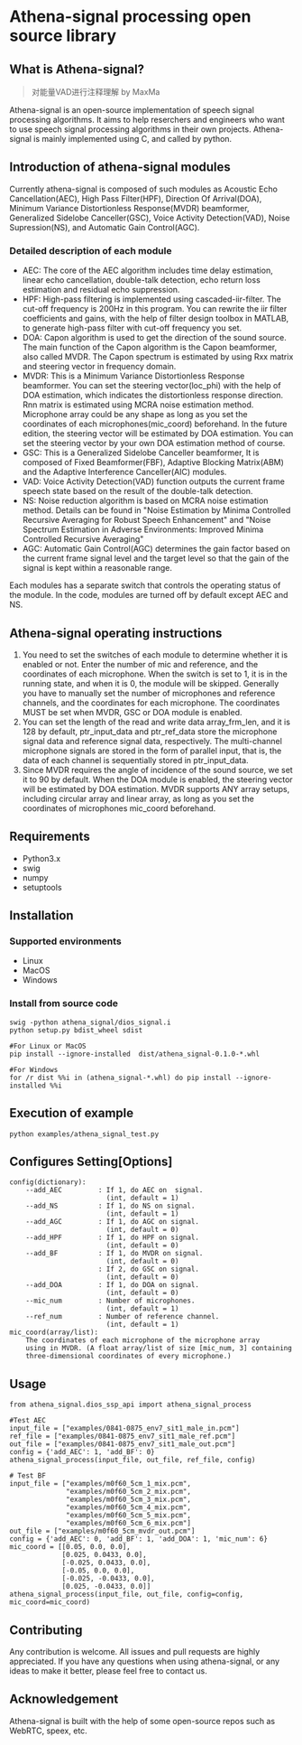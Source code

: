 # Athena-signal processing open source library

## What is Athena-signal?

> 对能量VAD进行注释理解 by MaxMa

Athena-signal is an open-source implementation of speech signal processing algorithms. 
It aims to help reserchers and engineers who want to use speech signal processing algorithms in their own projects. 
Athena-signal is mainly implemented using C, and called by python.

## Introduction of athena-signal modules

Currently athena-signal is composed of such modules as Acoustic Echo Cancellation(AEC), High Pass Filter(HPF), Direction Of Arrival(DOA), 
Minimum Variance Distortionless Response(MVDR) beamformer, Generalized Sidelobe Canceller(GSC),
Voice Activity Detection(VAD), Noise Supression(NS), and Automatic Gain Control(AGC).

### Detailed description of each module

- AEC: The core of the AEC algorithm includes time delay estimation, linear echo cancellation, double-talk detection, echo return loss estimation
and residual echo suppression. 
- HPF: High-pass filtering is implemented using cascaded-iir-filter. The cut-off frequency is 200Hz in this program. You can rewrite the iir filter
coefficients and gains, with the help of filter design toolbox in MATLAB, to generate high-pass filter with cut-off frequency you set.
- DOA: Capon algorithm is used to get the direction of the sound source. 
The main function of the Capon algorithm is the Capon beamformer, also called MVDR. 
The Capon spectrum is estimated by using Rxx matrix and steering vector in frequency domain.
- MVDR: This is a Minimum Variance Distortionless Response beamformer. You can set the steering vector(loc_phi) with the help of DOA estimation, which
indicates the distortionless response direction. Rnn matrix is estimated using MCRA noise estimation method. Microphone array could be any shape as long as you
set the coordinates of each microphones(mic_coord) beforehand. In the future edition, the steering vector will be estimated by DOA estimation.
You can set the steering vector by your own DOA estimation method of course.
- GSC: This is a Generalized Sidelobe Canceller beamformer,
It is composed of Fixed Beamformer(FBF), Adaptive Blocking Matrix(ABM) and the Adaptive Interference Canceller(AIC) modules.
- VAD: Voice Activity Detection(VAD) function outputs the current frame speech state based on the result of the double-talk detection.
- NS: Noise reduction algorithm is based on MCRA noise estimation method.
Details can be found in "Noise Estimation by Minima Controlled Recursive Averaging for Robust Speech Enhancement" and "Noise Spectrum Estimation in
Adverse Environments: Improved Minima Controlled Recursive Averaging"
- AGC: Automatic Gain Control(AGC) determines the gain factor based on the current frame signal level and the target level so that the gain of the signal is kept within a reasonable range.

Each modules has a separate switch that controls the operating status of the module. In the code, modules are turned off by default except AEC and NS.

## Athena-signal operating instructions

1. You need to set the switches of each module to determine whether it is enabled or not. 
Enter the number of mic and reference, and the coordinates of each microphone. 
When the switch is set to 1, it is in the running state, and when it is 0, the module will be skipped.
Generally you have to manually set the number of microphones and reference channels, and the coordinates for each microphone. 
The coordinates MUST be set when MVDR, GSC or DOA module is enabled.
2. You can set the length of the read and write data array_frm_len, and it is 128 by default, 
ptr_input_data and ptr_ref_data store the microphone signal data and reference signal data, respectively. 
The multi-channel microphone signals are stored in the form of parallel input, that is, the data of each channel is sequentially stored in ptr_input_data. 
3. Since MVDR requires the angle of incidence of the sound source, we set it to 90 by default. 
When the DOA module is enabled, the steering vector will be estimated by DOA estimation.
MVDR supports ANY array setups, including circular array and linear array, as long as you set the coordinates of microphones mic_coord beforehand. 
	
## Requirements

+ Python3.x
+ swig
+ numpy
+ setuptools

## Installation

### Supported environments

+ Linux
+ MacOS
+ Windows

### Install from source code

    swig -python athena_signal/dios_signal.i
    python setup.py bdist_wheel sdist
    
    #For Linux or MacOS
    pip install --ignore-installed  dist/athena_signal-0.1.0-*.whl
    
    #For Windows
    for /r dist %%i in (athena_signal-*.whl) do pip install --ignore-installed %%i

## Execution of example

    python examples/athena_signal_test.py
    
## Configures Setting[Options]
    
    config(dictionary):
        --add_AEC         : If 1, do AEC on  signal.
                            (int, default = 1)
        --add_NS          : If 1, do NS on signal.
                            (int, default = 1)
        --add_AGC         : If 1, do AGC on signal.
                            (int, default = 0)
        --add_HPF         : If 1, do HPF on signal.
                            (int, default = 0)
        --add_BF          : If 1, do MVDR on signal.
                            (int, default = 0)
                          : If 2, do GSC on signal.
                            (int, default = 0)
        --add_DOA         : If 1, do DOA on signal.
                            (int, default = 0)
        --mic_num         : Number of microphones.
                            (int, default = 1)
        --ref_num         : Number of reference channel.
                            (int, default = 1)
    mic_coord(array/list): 
        The coordinates of each microphone of the microphone array
        using in MVDR. (A float array/list of size [mic_num, 3] containing
        three-dimensional coordinates of every microphone.)
## Usage

    from athena_signal.dios_ssp_api import athena_signal_process
    
    #Test AEC
    input_file = ["examples/0841-0875_env7_sit1_male_in.pcm"]
    ref_file = ["examples/0841-0875_env7_sit1_male_ref.pcm"]
    out_file = ["examples/0841-0875_env7_sit1_male_out.pcm"]
    config = {'add_AEC': 1, 'add_BF': 0}
    athena_signal_process(input_file, out_file, ref_file, config)
    
    # Test BF
    input_file = ["examples/m0f60_5cm_1_mix.pcm",
                  "examples/m0f60_5cm_2_mix.pcm",
                  "examples/m0f60_5cm_3_mix.pcm",
                  "examples/m0f60_5cm_4_mix.pcm",
                  "examples/m0f60_5cm_5_mix.pcm",
                  "examples/m0f60_5cm_6_mix.pcm"]
    out_file = ["examples/m0f60_5cm_mvdr_out.pcm"]
    config = {'add_AEC': 0, 'add_BF': 1, 'add_DOA': 1, 'mic_num': 6}
    mic_coord = [[0.05, 0.0, 0.0],
                 [0.025, 0.0433, 0.0],
                 [-0.025, 0.0433, 0.0],
                 [-0.05, 0.0, 0.0],
                 [-0.025, -0.0433, 0.0],
                 [0.025, -0.0433, 0.0]]
    athena_signal_process(input_file, out_file, config=config, mic_coord=mic_coord)

## Contributing

Any contribution is welcome. All issues and pull requests are highly appreciated.
If you have any questions when using athena-signal, or any ideas to make it better, 
please feel free to contact us.

## Acknowledgement

Athena-signal is built with the help of some open-source repos such as WebRTC, speex, etc.
